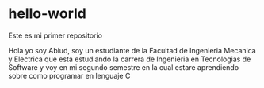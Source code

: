 # hello-world
Este es mi primer repositorio

Hola yo soy Abiud, soy un estudiante de la Facultad de Ingenieria Mecanica y Electrica que esta estudiando la carrera de Ingenieria en Tecnologias de Software y voy en mi segundo semestre en la cual estare aprendiendo sobre como programar en lenguaje C
